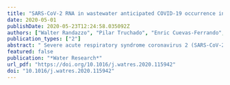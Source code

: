 ```yaml
---
title: "SARS-CoV-2 RNA in wastewater anticipated COVID-19 occurrence in a low prevalence area"
date: 2020-05-01
publishDate: 2020-05-23T12:24:58.035092Z
authors: ["Walter Randazzo", "Pilar Truchado", "Enric Cuevas-Ferrando", "Pedro Simón", "Ana Allende", "Gloria Sánchez"]
publication_types: ["2"]
abstract: " Severe acute respiratory syndrome coronavirus 2 (SARS-CoV-2) has caused more than 200,000 reported COVID-19 cases in Spain resulting in more than 20,800 deaths as of April 21, 2020. Faecal shedding of SARS-CoV-2 RNA from COVID-19 patients has extensively been reported. Therefore, we investigated the occurrence of SARS-CoV-2 RNA in six wastewater treatments plants (WWTPs) serving the major municipalities within the Region of Murcia (Spain), the area with the lowest COVID-19 prevalence within Iberian Peninsula. Firstly, an aluminum hydroxide adsorption-precipitation concentration method was validated using a porcine coronavirus (Porcine Epidemic Diarrhea Virus, PEDV) and mengovirus (MgV). The procedure resulted in average recoveries of 10 ± 3.5% and 10 ± 2.1% in influent water (n = 2) and 3.3 ± 1.6% and 6.2 ± 1.0% in effluent water (n = 2) samples for PEDV and MgV, respectively. Then, the method was used to monitor the occurrence of SARS-CoV-2 from March 12 to April 14, 2020 in influent, secondary and tertiary effluent water samples. By using the real-time RT-PCR (RT-qPCR) Diagnostic Panel validated by US CDC that targets three regions of the virus nucleocapsid (N) gene, we estimated quantification of SARS-CoV-2 RNA titers in untreated wastewater waters of 5.4 ± 0.2 logtextsubscript10 genomic copies/L on average. Two secondary water samples resulted positive (2 out of 18) and all tertiary water samples tested as negative (0 out 12). This environmental surveillance data were compared to declared COVID-19 cases at municipality level, revealing that members of the community were shedding SARS-CoV-2 RNA in their stool even before the first cases were reported by local or national authorities in many of the cities where wastewaters have been sampled. The detection of SARS-CoV-2 in wastewater in early stages of the spread of COVID-19 highlights the relevance of this strategy as an early indicator of the infection within a specific population. At this point, this environmental surveillance could be implemented by municipalities right away as a tool, designed to help authorities to coordinate the exit strategy to gradually lift its coronavirus lockdown. "
featured: false
publication: "*Water Research*"
url_pdf: "https://doi.org/10.1016/j.watres.2020.115942"
doi: "10.1016/j.watres.2020.115942"
---
```


